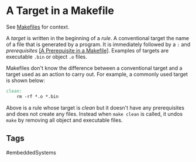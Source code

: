 # A Target in a Makefile

See [Makefiles](../202110182235) for context.  

A *target* is written in the beginning of a *rule*. A conventional target the name of a file that is generated by a program. It is immediately followed by a `:` and *prerequisites* [\[A Prerequisite in a Makefile\]](../202110182309). Examples of targets are executable `.bin` or object `.o` files.  

Makefiles don't know the difference between a conventional target and a target used as an action to carry out. For example, a commonly used target is shown below:
```mk
clean:
	rm -rf *.o *.bin
```

Above is a rule whose target is *clean* but it doesn't have any prerequisites and does not create any files. Instead when `make clean` is called, it undos `make` by removing all object and executable files.  

## Tags
#embeddedSystems
